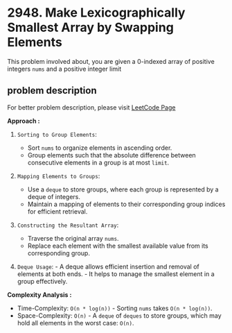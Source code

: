 # 2948. Make Lexicographically Smallest Array by Swapping Elements

This problem involved about, you are given a 0-indexed array of positive integers `nums` and a positive integer limit

## problem description

For better problem description, please visit [LeetCode Page](https://leetcode.com/problems/make-lexicographically-smallest-array-by-swapping-elements/description)

**Approach :**<br/>

1. `Sorting to Group Elements`:

    - Sort `nums` to organize elements in ascending order.
    - Group elements such that the absolute difference between consecutive elements in a group is at most `limit`.

2. `Mapping Elements to Groups`:

    - Use a `deque` to store groups, where each group is represented by a deque of integers.
    - Maintain a mapping of elements to their corresponding group indices for efficient retrieval.

3. `Constructing the Resultant Array`:

    - Traverse the original array `nums`.
    - Replace each element with the smallest available value from its corresponding group.

4. `Deque Usage`: - A deque allows efficient insertion and removal of elements at both ends. - It helps to manage the smallest element in a group effectively.

**Complexity Analysis :**<br/>

-   Time-Complexity: `O(n * log(n))` - Sorting `nums` takes `O(n * log(n))`.
-   Space-Complexity: `O(n)` - A `deque` of `deques` to store groups, which may hold all elements in the worst case: `O(n)`.
